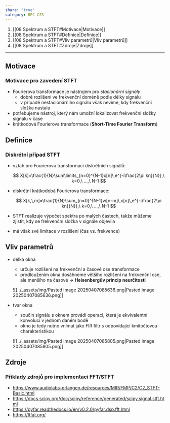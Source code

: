 ```yaml
---
share: "true"
category: BPC-CZS
---
```


1. [[08 Spektrum a STFT#Motivace|Motivace]]
2. [[08 Spektrum a STFT#Definice|Definice]]
3. [[08 Spektrum a STFT#Vliv parametrů|Vliv parametrů]]
4. [[08 Spektrum a STFT#Zdroje|Zdroje]]

---

## Motivace

### Motivace pro zavedení STFT

- Fourierova transformace je nástrojem pro *stacionární signály*
	- dobré rozlišení ve frekvenční doméně podle délky signálu
	- v případě nestacionárního signálu však nevíme, kdy frekvenční složka nastala
- potřebujeme nástroj, který nám umožní lokalizovat frekvenční složky signálu v čase
- krátkodová Fourierova transformace (**Short-Time Fourier Transform**)

## Definice

### Diskrétní případ STFT

- vztah pro Fourierovu transformaci diskrétních signálů:

	$$
	X[k]=\frac{1}{N}\sum\limits_{n=0}^{N-1}x[n]\,e^{-i\frac{2\pi kn}{N}},\ k=0,\ ...,\ N-1
	$$
	
- diskrétní krátkodobá Fourierova transformace:

	$$
	X[k,\,m]=\frac{1}{N}\sum_{n=0}^{N-1}w[n-m]\,x[n]\,e^{-i\frac{2\pi kn}{N}},\ k=0,\ ...,\ N-1
	$$

- STFT realizuje výpočet spektra po malých částech, takže můžeme zjistit, kdy se frekvenční složka v signále objevila
- má však své limitace v rozlišení (čas vs. frekvence)

## Vliv parametrů

- délka okna
	- určuje rozlišení na frekvenční a časové ose transformace
	- prodloužením okna dosáhneme většího rozlišení na frekvenční ose, ale menšího na časové -> **Heisenbergův princip neurčitosti**

	![[../_assets/img/Pasted image 20250407085636.png|Pasted image 20250407085636.png]]

- tvar okna
	- součin signálu s oknem provádí operaci, která je ekvivalentní konvoluci v jednom daném bodě
	- okno je tedy nutno vnímat jako FIR filtr s odpovídající kmitočtovou charakteristikou

	![[../_assets/img/Pasted image 20250407085805.png|Pasted image 20250407085805.png]]

## Zdroje

### Příklady zdrojů pro implementaci FFT/STFT

- https://www.audiolabs-erlangen.de/resources/MIR/FMP/C2/C2_STFT-Basic.html
- https://docs.scipy.org/doc/scipy/reference/generated/scipy.signal.stft.html
- https://pyfar.readthedocs.io/en/v0.2.0/pyfar.dsp.fft.html
- https://ltfat.org/
